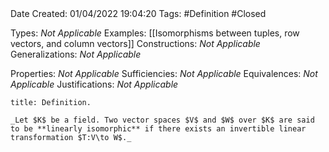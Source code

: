 <br />
<br />

Date Created: 01/04/2022 19:04:20
Tags: #Definition #Closed

Types: _Not Applicable_
Examples: [[Isomorphisms between tuples, row vectors, and column vectors]]
Constructions: _Not Applicable_
Generalizations: _Not Applicable_

Properties: _Not Applicable_
Sufficiencies: _Not Applicable_
Equivalences: _Not Applicable_
Justifications: _Not Applicable_

``` ad-Definition
title: Definition.

_Let $K$ be a field. Two vector spaces $V$ and $W$ over $K$ are said to be **linearly isomorphic** if there exists an invertible linear transformation $T:V\to W$._

```
